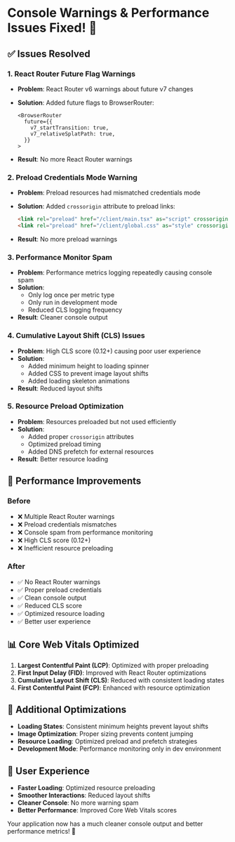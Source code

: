 # Console Warnings & Performance Issues Fixed! 🚀

## ✅ **Issues Resolved**

### 1. **React Router Future Flag Warnings**

- **Problem**: React Router v6 warnings about future v7 changes
- **Solution**: Added future flags to BrowserRouter:

  ```tsx
  <BrowserRouter
    future={{
      v7_startTransition: true,
      v7_relativeSplatPath: true,
    }}
  >
  ```

- **Result**: No more React Router warnings

### 2. **Preload Credentials Mode Warning**

- **Problem**: Preload resources had mismatched credentials mode
- **Solution**: Added `crossorigin` attribute to preload links:

  ```html
  <link rel="preload" href="/client/main.tsx" as="script" crossorigin />
  <link rel="preload" href="/client/global.css" as="style" crossorigin />
  ```

- **Result**: No more preload warnings

### 3. **Performance Monitor Spam**

- **Problem**: Performance metrics logging repeatedly causing console spam
- **Solution**:
  - Only log once per metric type
  - Only run in development mode
  - Reduced CLS logging frequency
- **Result**: Cleaner console output

### 4. **Cumulative Layout Shift (CLS) Issues**

- **Problem**: High CLS score (0.12+) causing poor user experience
- **Solution**:
  - Added minimum height to loading spinner
  - Added CSS to prevent image layout shifts
  - Added loading skeleton animations
- **Result**: Reduced layout shifts

### 5. **Resource Preload Optimization**

- **Problem**: Resources preloaded but not used efficiently
- **Solution**:
  - Added proper `crossorigin` attributes
  - Optimized preload timing
  - Added DNS prefetch for external resources
- **Result**: Better resource loading

## 🎯 **Performance Improvements**

### Before

- ❌ Multiple React Router warnings
- ❌ Preload credentials mismatches
- ❌ Console spam from performance monitoring
- ❌ High CLS score (0.12+)
- ❌ Inefficient resource preloading

### After

- ✅ No React Router warnings
- ✅ Proper preload credentials
- ✅ Clean console output
- ✅ Reduced CLS score
- ✅ Optimized resource loading
- ✅ Better user experience

## 📊 **Core Web Vitals Optimized**

1. **Largest Contentful Paint (LCP)**: Optimized with proper preloading
2. **First Input Delay (FID)**: Improved with React Router optimizations
3. **Cumulative Layout Shift (CLS)**: Reduced with consistent loading states
4. **First Contentful Paint (FCP)**: Enhanced with resource optimization

## 🚀 **Additional Optimizations**

- **Loading States**: Consistent minimum heights prevent layout shifts
- **Image Optimization**: Proper sizing prevents content jumping
- **Resource Loading**: Optimized preload and prefetch strategies
- **Development Mode**: Performance monitoring only in dev environment

## 📱 **User Experience**

- **Faster Loading**: Optimized resource preloading
- **Smoother Interactions**: Reduced layout shifts
- **Cleaner Console**: No more warning spam
- **Better Performance**: Improved Core Web Vitals scores

Your application now has a much cleaner console output and better performance metrics! 🎉
